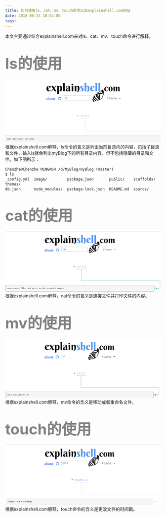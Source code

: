 ```yaml
---
title: 如何使用ls、cat、mv、touch命令以及explainshell.com网站
date: 2018-05-24 10:54:09
tags:
---
```

本文主要通过结合explainshell.com来对ls、cat、mv、touch命令进行解释。
# <font color=gray size=8>ls的使用</font>
![ls](https://raw.githubusercontent.com/chenzhe512/blog-generator/master/image/ls.jpg)
根据explainshell.com解释，ls命令的含义是列出当前目录内的内容，包括子目录和文件，输入ls就会列出myBlog下的所有目录内容，但不包括隐藏的目录和文件。如下图所示：
```
Chenzhe@Chenzhe MINGW64 /d/MyBlog/myBlog (master)
$ ls
_config.yml  image/         package.json       public/    scaffolds/  themes/
db.json      node_modules/  package-lock.json  README.md  source/
```
# <font color=gray size=8>cat的使用</font>
![cat](https://raw.githubusercontent.com/chenzhe512/blog-generator/master/image/cat.jpg)
根据explainshell.com解释，cat命令的含义是连接文件并打印文件的内容。
# <font color=gray size=8>mv的使用</font>
![mv](https://raw.githubusercontent.com/chenzhe512/blog-generator/master/image/mv.jpg)
根据explainshell.com解释，mv命令的含义是移动或者重命名文件。
# <font color=gray size=8>touch的使用</font>
![touch](https://raw.githubusercontent.com/chenzhe512/blog-generator/master/image/touch.jpg)
根据explainshell.com解释，touch命令的含义是更改文件的时间戳。